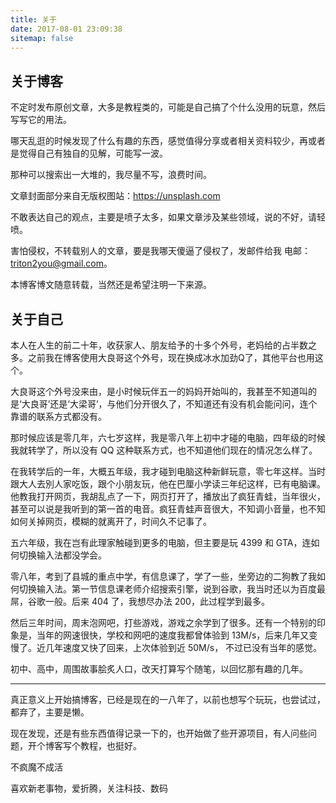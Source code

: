 ```yaml
---
title: 关于
date: 2017-08-01 23:09:38
sitemap: false
---
```


## 关于博客

不定时发布原创文章，大多是教程类的，可能是自己搞了个什么没用的玩意，然后写写它的用法。

哪天乱逛的时候发现了什么有趣的东西，感觉值得分享或者相关资料较少，再或者是觉得自己有独自的见解，可能写一波。

那种可以搜索出一大堆的，我尽量不写，浪费时间。

文章封面部分来自无版权图站：https://unsplash.com

不敢表达自己的观点，主要是喷子太多，如果文章涉及某些领域，说的不好，请轻喷。

害怕侵权，不转载别人的文章，要是我哪天傻逼了侵权了，发邮件给我
电邮：triton2you@gmail.com。

本博客博文随意转载，当然还是希望注明一下来源。

## 关于自己

本人在人生的前二十年，收获家人、朋友给予的十多个外号，老妈给的占半数之多。之前我在博客使用大良哥这个外号，现在换成冰水加劲Q了，其他平台也用这个。

大良哥这个外号没来由，是小时候玩伴五一的妈妈开始叫的，我甚至不知道叫的是‘大良哥’还是‘大梁哥’，与他们分开很久了，不知道还有没有机会能问问，连个靠谱的联系方式都没有。

那时候应该是零几年，六七岁这样，我是零八年上初中才碰的电脑，四年级的时候我就转学了，所以没有 QQ 这种联系方式，也不知道他们现在的情况怎么样了。

在我转学后的一年，大概五年级，我才碰到电脑这种新鲜玩意，零七年这样。当时跟大人去別人家吃饭，跟个小朋友玩，他在巴厘小学读三年纪这样，已有电脑课。他教我打开网页，我胡乱点了一下，网页打开了，播放出了疯狂青蛙，当年很火，甚至可以说是我听到的第一首的电音。疯狂青蛙声音很大，不知调小音量，也不知如何关掉网页，模糊的就离开了，时间久不记事了。

五六年级，我在岂有此理家触碰到更多的电脑，但主要是玩 4399 和 GTA，连如何切换输入法都没学会。

零八年，考到了县城的重点中学，有信息课了，学了一些，坐旁边的二狗教了我如何切换输入法。第一节信息课老师介绍搜索引擎，说到谷歌，我当时还以为百度最屌，谷歌一般。后来 404 了，我想尽办法 200，此过程学到最多。

然后三年时间，周末泡网吧，打些游戏，游戏之余学到了很多。还有一个特别的印象是，当年的网速很快，学校和网吧的速度我都曾体验到 13M/s，后来几年又变慢了。近几年速度又快了回来，上次体验到近 50M/s， 不过已没有当年的感觉。

初中、高中，周围故事脍炙人口，改天打算写个随笔，以回忆那有趣的几年。

----------

真正意义上开始搞博客，已经是现在的一八年了，以前也想写个玩玩，也尝试过，都弃了，主要是懒。

现在发现，还是有些东西值得记录一下的，也开始做了些开源项目，有人问些问题，开个博客写个教程，也挺好。

不疯魔不成活

喜欢新老事物，爱折腾，关注科技、数码
